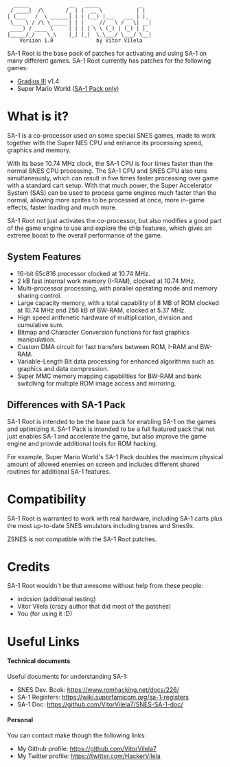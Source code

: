 ```
  _____             __   _____             _   
 / ____|  /\       /_ | |  __ \           | |  
| (___   /  \ ______| | | |__) |___   ___ | |_ 
 \___ \ / /\ \______| | |  _  // _ \ / _ \| __|
 ____) / ____ \     | | | | \ \ (_) | (_) | |_ 
|_____/_/    \_\    |_| |_|  \_\___/ \___/ \__|
    Version 1.0              by Vitor Vilela
```

SA-1 Root is the base pack of patches for activating and using SA-1
on many different games. SA-1 Root currently has patches for the
following games:

* [Gradius III](Gradius-III) v1.4
* Super Mario World ([SA-1 Pack only](https://github.com/VitorVilela7/SA1-Pack))

What is it?
===========

SA-1 is a co-processor used on some special SNES games, made to work together
with the Super NES CPU and enhance its processing speed, graphics and memory.

With its base 10.74 MHz clock, the SA-1 CPU is four times faster than the
normal SNES CPU processing. The SA-1 CPU and SNES CPU also runs
simultaneously, which can result in five times faster processing over game with
a standard cart setup. With that much power, the Super Accelerator System (SAS)
can be used to process game engines much faster than the normal, allowing more
sprites to be processed at once, more in-game effects, faster loading and much
more.

SA-1 Root not just activates the co-processor, but also modifies a good part of
the game engine to use and explore the chip features, which gives an extreme
boost to the overall performance of the game.

## System Features
* 16-bit 65c816 processor clocked at 10.74 MHz.
* 2 kB fast internal work memory (I-RAM), clocked at 10.74 MHz.
* Multi-processor processing, with parallel operating mode and memory sharing
control.
* Large capacity memory, with a total capability of 8 MB of ROM clocked at
10.74 MHz and 256 kB of BW-RAM, clocked at 5.37 MHz.
* High speed arithmetic hardware of multiplication, division and cumulative
sum.
* Bitmap and Character Conversion functions for fast graphics manipulation.
* Custom DMA circuit for fast transfers between ROM, I-RAM and BW-RAM.
* Variable-Length Bit data processing for enhanced algorithms such as graphics
and data compression.
* Super MMC memory mapping capabilities for BW-RAM and bank switching for
multiple ROM image access and mirroring.

## Differences with SA-1 Pack

SA-1 Root is intended to be the base pack for enabling SA-1 on the games
and optimizing it. SA-1 Pack is intended to be a full featured pack that
not just enables SA-1 and accelerate the game, but also improve the game
engine and provide additional tools for ROM hacking.

For example, Super Mario World's SA-1 Pack doubles the maximum physical
amount of allowed enemies on screen and includes different shared
routines for additional SA-1 features.

Compatibility
=============

SA-1 Root is warranted to work with real hardware, including SA-1 carts
plus the most up-to-date SNES emulators including bsnes and Snes9x.

ZSNES is not compatible with the SA-1 Root patches.

Credits
=======

SA-1 Root wouldn't be that awesome without help from these people:

* indcsion (additional testing)
* Vitor Vilela (crazy author that did most of the patches)
* You (for using it :D)

Useful Links
============

#### Technical documents

Useful documents for understanding SA-1:

* SNES Dev. Book: https://www.romhacking.net/docs/226/
* SA-1 Registers: https://wiki.superfamicom.org/sa-1-registers
* SA-1 Doc: https://github.com/VitorVilela7/SNES-SA-1-doc/

#### Personal

You can contact make though the following links:

* My Github profile: https://github.com/VitorVilela7
* My Twitter profile: https://twitter.com/HackerVilela
